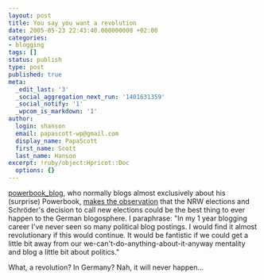```yaml
---
layout: post
title: You say you want a revolution
date: 2005-05-23 22:43:40.000000000 +02:00
categories:
- blogging
tags: []
status: publish
type: post
published: true
meta:
  _edit_last: '3'
  _social_aggregation_next_run: '1401631359'
  _social_notify: '1'
  _wpcom_is_markdown: '1'
author:
  login: shanson
  email: papascott-wp@gmail.com
  display_name: PapaScott
  first_name: Scott
  last_name: Hanson
excerpt: !ruby/object:Hpricot::Doc
  options: {}
---
```

<p><a title="powerbook _ blog" href="http://powerbook.blogger.de/">powerbook_blog</a>, who normally blogs almost exclusively about his (surprise) Powerbook, <a href="http://powerbook.blogger.de/stories/277548/" title="powerbook _ blog: [blog]impact NRW Wahl - der Tag danach">makes the observation</a> that the NRW elections and Schr&ouml;der's decision to call new elections could be the best thing to ever happen to the German blogosphere. I paraphrase: "In my 1 year blogging career I've never seen so many political blog postings. I would find it almost revolutionary if this would continue. It would be fantistic if we could get a little bit away from our we-can't-do-anything-about-it-anyway mentality and blog a little bit about politics."</p>
<p>What, a revolution? In Germany? Nah, it will never happen...</p>
